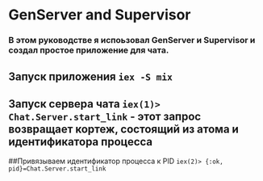 # GenServer and Supervisor

### В этом руководстве я испоьзовал GenServer и Supervisor и создал простое приложение для чата.   
## Запуск приложения `iex -S mix` 

## Запуск сервера чата `iex(1)> Chat.Server.start_link` - этот запрос возвращает кортеж, состоящий из атома и идентификатора процесса 

##Привязываем идентификатор процесса к PID `iex(2)> {:ok, pid}=Chat.Server.start_link`
